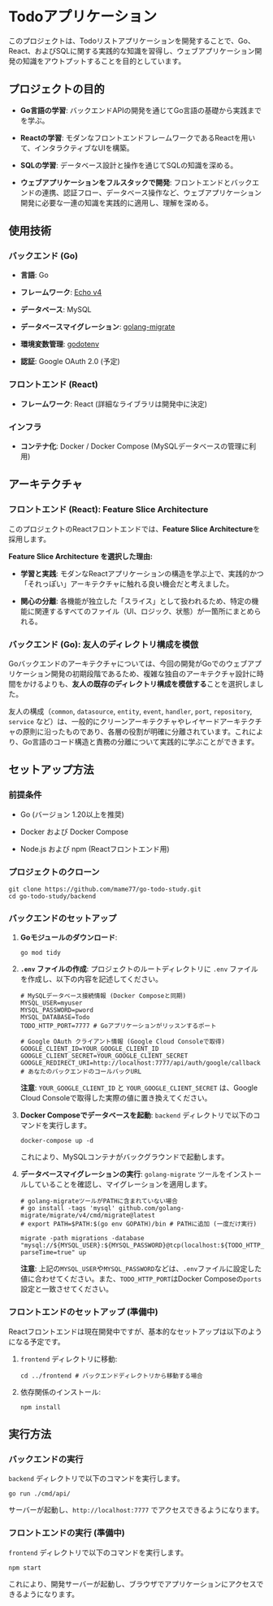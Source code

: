 # Todoアプリケーション

このプロジェクトは、Todoリストアプリケーションを開発することで、Go、React、およびSQLに関する実践的な知識を習得し、ウェブアプリケーション開発の知識をアウトプットすることを目的としています。

## プロジェクトの目的

* **Go言語の学習**: バックエンドAPIの開発を通じてGo言語の基礎から実践までを学ぶ。

* **Reactの学習**: モダンなフロントエンドフレームワークであるReactを用いて、インタラクティブなUIを構築。

* **SQLの学習**: データベース設計と操作を通じてSQLの知識を深める。

* **ウェブアプリケーションをフルスタックで開発**: フロントエンドとバックエンドの連携、認証フロー、データベース操作など、ウェブアプリケーション開発に必要な一連の知識を実践的に適用し、理解を深める。

## 使用技術

### バックエンド (Go)

* **言語**: Go

* **フレームワーク**: [Echo v4](https://echo.labstack.com/)

* **データベース**: MySQL

* **データベースマイグレーション**: [golang-migrate](https://github.com/golang-migrate/migrate)

* **環境変数管理**: [godotenv](https://github.com/joho/godotenv)

* **認証**: Google OAuth 2.0 (予定)

### フロントエンド (React)

* **フレームワーク**: React (詳細なライブラリは開発中に決定)

### インフラ

* **コンテナ化**: Docker / Docker Compose (MySQLデータベースの管理に利用)

## アーキテクチャ

### フロントエンド (React): Feature Slice Architecture

このプロジェクトのReactフロントエンドでは、**Feature Slice Architecture**を採用します。

**Feature Slice Architecture を選択した理由:**

* **学習と実践**: モダンなReactアプリケーションの構造を学ぶ上で、実践的かつ「それっぽい」アーキテクチャに触れる良い機会だと考えました。

* **関心の分離**: 各機能が独立した「スライス」として扱われるため、特定の機能に関連するすべてのファイル（UI、ロジック、状態）が一箇所にまとめられる。

### バックエンド (Go): 友人のディレクトリ構成を模倣

Goバックエンドのアーキテクチャについては、今回の開発がGoでのウェブアプリケーション開発の初期段階であるため、複雑な独自のアーキテクチャ設計に時間をかけるよりも、**友人の既存のディレクトリ構成を模倣する**ことを選択しました。

友人の構成（`common`, `datasource`, `entity`, `event`, `handler`, `port`, `repository`, `service` など）は、一般的にクリーンアーキテクチャやレイヤードアーキテクチャの原則に沿ったものであり、各層の役割が明確に分離されています。これにより、Go言語のコード構造と責務の分離について実践的に学ぶことができます。

## セットアップ方法

### 前提条件

* Go (バージョン 1.20以上を推奨)

* Docker および Docker Compose

* Node.js および npm (Reactフロントエンド用)

### プロジェクトのクローン

```
git clone https://github.com/mame77/go-todo-study.git
cd go-todo-study/backend
```

### バックエンドのセットアップ

1. **Goモジュールのダウンロード**:
    
    ```
    go mod tidy
    ```
    
2. **`.env` ファイルの作成**: プロジェクトのルートディレクトリに `.env` ファイルを作成し、以下の内容を記述してください。
    
    ```
    # MySQLデータベース接続情報 (Docker Composeと同期)
    MYSQL_USER=myuser
    MYSQL_PASSWORD=pword
    MYSQL_DATABASE=Todo
    TODO_HTTP_PORT=7777 # Goアプリケーションがリッスンするポート
    
    # Google OAuth クライアント情報 (Google Cloud Consoleで取得)
    GOOGLE_CLIENT_ID=YOUR_GOOGLE_CLIENT_ID
    GOOGLE_CLIENT_SECRET=YOUR_GOOGLE_CLIENT_SECRET
    GOOGLE_REDIRECT_URI=http://localhost:7777/api/auth/google/callback # あなたのバックエンドのコールバックURL
    ```
    
    **注意**: `YOUR_GOOGLE_CLIENT_ID` と `YOUR_GOOGLE_CLIENT_SECRET` は、Google Cloud Consoleで取得した実際の値に置き換えてください。
    
3. **Docker Composeでデータベースを起動**: `backend` ディレクトリで以下のコマンドを実行します。
    
    ```
    docker-compose up -d
    ```
    
    これにより、MySQLコンテナがバックグラウンドで起動します。
    
4. **データベースマイグレーションの実行**: `golang-migrate` ツールをインストールしていることを確認し、マイグレーションを適用します。
    
    ```
    # golang-migrateツールがPATHに含まれていない場合
    # go install -tags 'mysql' github.com/golang-migrate/migrate/v4/cmd/migrate@latest
    # export PATH=$PATH:$(go env GOPATH)/bin # PATHに追加 (一度だけ実行)
    
    migrate -path migrations -database "mysql://${MYSQL_USER}:${MYSQL_PASSWORD}@tcp(localhost:${TODO_HTTP_PORT})/Todo?parseTime=true" up
    ```
    
    **注意**: 上記の`MYSQL_USER`や`MYSQL_PASSWORD`などは、`.env`ファイルに設定した値に合わせてください。また、`TODO_HTTP_PORT`はDocker Composeの`ports`設定と一致させてください。
    

### フロントエンドのセットアップ (準備中)

Reactフロントエンドは現在開発中ですが、基本的なセットアップは以下のようになる予定です。

1. `frontend` ディレクトリに移動:
    
    ```
    cd ../frontend # バックエンドディレクトリから移動する場合
    ```
    
2. 依存関係のインストール:
    
    ```
    npm install
    ```
    

## 実行方法

### バックエンドの実行

`backend` ディレクトリで以下のコマンドを実行します。

```
go run ./cmd/api/
```

サーバーが起動し、`http://localhost:7777` でアクセスできるようになります。

### フロントエンドの実行 (準備中)

`frontend` ディレクトリで以下のコマンドを実行します。

```
npm start
```

これにより、開発サーバーが起動し、ブラウザでアプリケーションにアクセスできるようになります。
